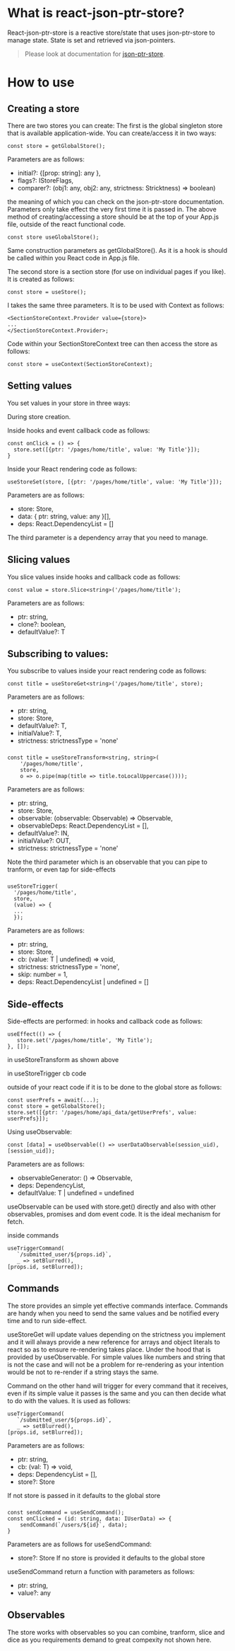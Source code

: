 
# What is react-json-ptr-store?
React-json-ptr-store is a reactive store/state that uses json-ptr-store  to manage state. State is set and retrieved via json-pointers.
> Please look at documentation for [json-ptr-store](https://github.com/Tokololo/json-ptr-store).
# How to use
## Creating a store
There are two stores you can create:
The first is the global singleton store that is available application-wide. You can create/access it in two ways:

    const store = getGlobalStore();

Parameters are as follows:

 - initial?: {[prop: string]:  any }, 
 - flags?: IStoreFlags<strictnessType>, 
 - comparer?: <Stricktness  extends  string = strictnessType>(obj1:  any, obj2:  any, strictness:  Stricktness) => boolean)

the meaning of which you can check on the json-ptr-store documentation. Parameters only take effect the very first time it is passed in. The above method of creating/accessing a store should be at the top of your App.js file, outside of the react functional code.

    const store useGlobalStore();

Same construction parameters as getGlobalStore(). As it is a hook is should be called within you React code in App.js file.

The second store is a section store (for use on individual pages if you like). It is created as follows:

    const store = useStore();

I takes the same three parameters. It is to be used with Context as follows:

    <SectionStoreContext.Provider value={store}>
    ...
    </SectionStoreContext.Provider>;

Code within your SectionStoreContext tree can then access the store as follows:

    const store = useContext(SectionStoreContext);
## Setting values
You set values in your store in three ways:

During store creation.

Inside hooks and event callback code as follows:

    const onClick = () => { 
      store.set([{ptr: '/pages/home/title', value: 'My Title'}]);
    }

Inside your React  rendering code as follows: 

    useStoreSet(store, [{ptr: '/pages/home/title', value: 'My Title'}]); 
Parameters are as follows:

 - store: Store,  
 - data: { ptr:  string, value:  any }[],  
 - deps: React.DependencyList  = []

The third parameter is a dependency array that you need to manage.
## Slicing values
You slice values inside hooks and callback code as follows:

    const value = store.Slice<string>('/pages/home/title');
Parameters are as follows:

 - ptr: string,  
 - clone?: boolean,  
 - defaultValue?: T

## Subscribing to values:
You subscribe to values inside your react rendering code as follows:

    const title = useStoreGet<string>('/pages/home/title', store);

Parameters are as follows:
 - ptr: string, 
 - store: Store, 
 - defaultValue?: T, 
 - initialValue?: T,
 - strictness: strictnessType = 'none'

### 

    const title = useStoreTransform<string, string>(
        '/pages/home/title', 
        store,
        o => o.pipe(map(title => title.toLocalUppercase())));

Parameters are as follows:

 - ptr: string,   
 - store: Store, 
 - observable: (observable: Observable<IN>) => Observable<OUT>, 
 - observableDeps: React.DependencyList  = [], 
 - defaultValue?: IN, 
 - initialValue?: OUT, 
 - strictness: strictnessType = 'none'

Note the third parameter which is an observable that you can pipe to tranform, or even tap for side-effects
###

    useStoreTrigger(
      '/pages/home/title',  
      store,
      (value) => {
      ...
      });
Parameters are as follows:

 - ptr: string, 
 - store: Store,
 - cb: (value: T | undefined) => void,
 - strictness: strictnessType = 'none',
 - skip: number = 1,
 - deps:  React.DependencyList  |  undefined  = []
## Side-effects
Side-effects are performed:
in hooks and callback code as follows:

    useEffect(() => {
       store.set('/pages/home/title', 'My Title');
    }, []);

in useStoreTransform as shown above

in useStoreTrigger cb code

outside of your react code if it is to be done to the global store as follows:

    const userPrefs = await(...);
    const store = getGlobalStore();
    store.set([{ptr: '/pages/home/api_data/getUserPrefs', value: userPrefs}]);
Using useObservable:

    const [data] = useObservable(() => userDataObservable(session_uid), [session_uid]);

Parameters are as follows:

 - observableGenerator: () => Observable<T>,
 - deps: DependencyList,
 - defaultValue: T | undefined = undefined

useObservable can be used with store.get() directly and also with other observables, promises and dom event code. It is the ideal mechanism for fetch.

inside commands

    useTriggerCommand(
       `/submitted_user/${props.id}`, 
       _ => setBlurred(),
    [props.id, setBlurred]);

## Commands
The store provides an simple yet effective commands interface. Commands are handy when you need to send the same values and be notified every time and to run side-effect. 

useStoreGet will update values depending on the strictness you implement and it will always provide a new reference for arrays and object literals to react so as to ensure re-rendering takes place. Under the hood that is provided by useObservable. For simple values like numbers and string that is not the case and will not be a problem for re-rendering as your intention would be not to re-render if a string stays the same. 

Command on the other hand will trigger for every command that it receives, even if its simple value it passes is the same and you can then decide what to do with the values. It is used as follows:

    useTriggerCommand(
       `/submitted_user/${props.id}`, 
       _ => setBlurred(),
    [props.id, setBlurred]);

Parameters are as follows:

 - ptr: string,
 - cb: (val: T) => void,
 - deps: DependencyList = [],
 - store?: Store

If not store is passed in it defaults to the global store
###

    const sendCommand = useSendCommand();
    const onClicked = (id: string, data: IUserData) => {
    	sendCommand(`/users/${id}`, data);
    }
Parameters are as follows for useSendCommand:

 - store?: Store
If no store is provided it defaults to the global store

useSendCommand return a function with parameters as follows:
 - ptr: string,  
 - value?: any

## Observables
The store works with observables so you can combine, tranform, slice and dice as you requirements demand to great compexity not shown here.





